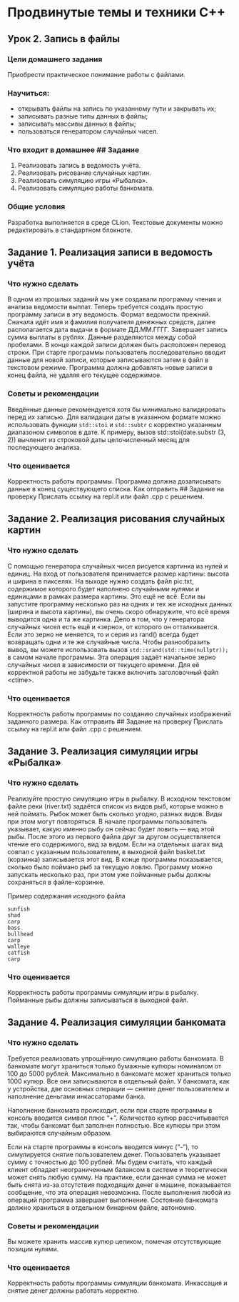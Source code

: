# Продвинутые темы и техники C++
## Урок 2. Запись в файлы
### Цели домашнего задания

Приобрести практическое понимание работы с файлами.<br>
### Научиться:
* открывать файлы на запись по указанному пути и закрывать их;
* записывать разные типы данных в файлы;
* записывать массивы данных в файлы;
* пользоваться генератором случайных чисел.

### Что входит в домашнее ## Задание
1. Реализовать запись в ведомость учёта.
2. Реализовать рисование случайных картин.
3. Реализовать симуляцию игры «Рыбалка».
4. Реализовать симуляцию работы банкомата.

### Общие условия
Разработка выполняется в среде CLion. Текстовые документы можно редактировать в 
стандартном блокноте.

## Задание 1. Реализация записи в ведомость учёта

### Что нужно сделать
В одном из прошлых заданий мы уже создавали программу чтения и анализа ведомости выплат. 
Теперь требуется создать простую программу записи в эту ведомость.
Формат ведомости прежний. Сначала идёт имя и фамилия получателя денежных средств, далее 
располагается дата выдачи в формате ДД.ММ.ГГГГ. Завершает запись сумма выплаты в рублях. 
Данные разделяются между собой пробелами. В конце каждой записи должен быть расположен 
перевод строки.
При старте программы пользователь последовательно вводит данные для новой записи, 
которые записываются затем в файл в текстовом режиме. Программа должна добавлять новые 
записи в конец файла, не удаляя его текущее содержимое.

### Советы и рекомендации
Введённые данные рекомендуется хотя бы минимально валидировать перед их записью.
Для валидации даты в указанном формате можно использовать функции ```std::stoi```
 и ```std::subtr```
с корректно указанным диапазоном символов в дате. К примеру, вызов std::stoi(date.substr
(3, 2)) вычленит из строковой даты целочисленный месяц для последующего анализа.

### Что оценивается
Корректность работы программы. Программа должна дозаписывать данные в конец 
существующего списка.
Как отправить ## Задание на проверку
Прислать ссылку на repl.it или файл .срр с решением.

## Задание 2. Реализация рисования случайных картин

### Что нужно сделать
С помощью генератора случайных чисел рисуется картинка из нулей и единиц. На вход от 
пользователя принимается размер картины: высота и ширина в пикселях. На выходе нужно 
создать файл pic.txt, содержимое которого будет наполнено случайными нулями и единицами 
в рамках размера картины.
Это ещё не всё. Если вы запустите программу несколько раз на одних и тех же исходных 
данных (ширина и высота картины), вы очень скоро обнаружите, что всё время выводится 
одна и та же картинка. Дело в том, что у генератора случайных чисел есть ещё и «зерно», 
от которого он отталкивается. Если это зерно не меняется, то и серия из rand() всегда 
будет возвращать одни и те же случайные числа.
Чтобы разнообразить вывод, вы можете использовать вызов ```std::srand(std::time(nullptr));``` в самом начале программы. Эта операция задаёт начальное зерно случайных 
чисел в зависимости от текущего времени. Для её корректной работы не забудьте также 
включить заголовочный файл \<ctime\>.

### Что оценивается
Корректность работы программы по созданию случайных изображений заданного размера.
Как отправить ## Задание на проверку
Прислать ссылку на repl.it или файл .срр с решением.
## Задание 3. Реализация симуляции игры «Рыбалка»

### Что нужно сделать
Реализуйте простую симуляцию игры в рыбалку. В исходном текстовом файле реки (river.txt) 
задаётся список из видов рыб, которые можно в ней поймать. Рыбок может быть сколько 
угодно, разных видов. Виды при этом могут повторяться.
В начале программы пользователь указывает, какую именно рыбу он сейчас будет ловить — 
вид этой рыбы. После этого из первого файла друг за другом осуществляется чтение его 
содержимого, вид за видом. Если на отдельных шагах вид совпал с указанным пользователем, 
в выходной файл basket.txt (корзинка) записывается этот вид.
В конце программы показывается, сколько было поймано рыб за текущую ловлю. Программу 
можно запускать несколько раз, при этом уже пойманные рыбы должны сохраняться в 
файле-корзинке.

Пример содержания исходного файла
```
sunfish
shad
carp
bass
bullhead
carp
walleye
catfish
carp
```

### Что оценивается
Корректность работы программы симуляции игры в рыбалку. Пойманные рыбы должны 
записываться в выходной файл.

## Задание 4. Реализация симуляции банкомата

### Что нужно сделать
Требуется реализовать упрощённую симуляцию работы банкомата. В банкомате могут храниться 
только бумажные купюры номиналом от 100 до 5000 рублей. Максимально в банкомате может 
храниться только 1000 купюр. Все они записываются в отдельный файл. У банкомата, как у 
устройства, две основных операции — снятие денег пользователем и наполнение деньгами 
инкассаторами банка.

Наполнение банкомата происходит, если при старте программы в консоль вводится символ 
плюс “+”. Количество купюр рассчитывается так, чтобы банкомат был заполнен полностью. 
Все купюры при этом выбираются случайным образом.

Если на старте программы в консоль вводится минус (“-”), то симулируется снятие 
пользователем денег. Пользователь указывает сумму с точностью до 100 рублей. Мы будем 
считать, что каждый клиент обладает неограниченным балансом в системе и теоретически 
может снять любую сумму. На практике, если данная сумма не может быть снята из-за 
отсутствия подходящих денег в машине, показывается сообщение, что эта операция 
невозможна.
После выполнения любой из операций программа завершает выполнение. Состояние банкомата 
должно храниться в отдельном бинарном файле, автономно.

### Советы и рекомендации
Вы можете хранить массив купюр целиком, помечая отсутствующие позиции нулями.

### Что оценивается
Корректность работы программы симуляции банкомата. Инкассация и снятие денег должны 
работать корректно.
